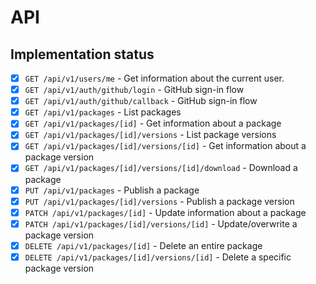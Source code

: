 # API

## Implementation status

- [x] `GET /api/v1/users/me` - Get information about the current user.
- [x] `GET /api/v1/auth/github/login` - GitHub sign-in flow
- [x] `GET /api/v1/auth/github/callback` - GitHub sign-in flow
- [x] `GET /api/v1/packages` - List packages
- [x] `GET /api/v1/packages/[id]` - Get information about a package
- [x] `GET /api/v1/packages/[id]/versions` - List package versions
- [x] `GET /api/v1/packages/[id]/versions/[id]` - Get information about a package version
- [x] `GET /api/v1/packages/[id]/versions/[id]/download` - Download a package
- [x] `PUT /api/v1/packages` - Publish a package
- [x] `PUT /api/v1/packages/[id]/versions` - Publish a package version
- [x] `PATCH /api/v1/packages/[id]` - Update information about a package
- [x] `PATCH /api/v1/packages/[id]/versions/[id]` - Update/overwrite a package version
- [x] `DELETE /api/v1/packages/[id]` - Delete an entire package
- [x] `DELETE /api/v1/packages/[id]/versions/[id]` - Delete a specific package version
